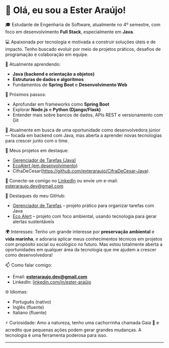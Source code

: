 # 👋 Olá, eu sou a Ester Araújo!

🎓 Estudante de Engenharia de Software, atualmente no 4º semestre, com foco em desenvolvimento **Full Stack**, especialmente em **Java**.

💻 Apaixonada por tecnologia e motivada a construir soluções úteis e de impacto. Tenho buscado evoluir por meio de projetos práticos, desafios de programação e colaboração em equipe.

🌱 Atualmente aprendendo:
- **Java (backend e orientação a objetos)**
- **Estruturas de dados e algoritmos**
- Fundamentos de **Spring Boot** e **Desenvolvimento Web**

🚀 Próximos passos:
- Aprofundar em frameworks como **Spring Boot**
- Explorar **Node.js** e **Python (Django/Flask)**
- Entender mais sobre bancos de dados, APIs REST e versionamento com Git

🎯 Atualmente em busca de uma oportunidade como desenvolvedora júnior — focada em backend com Java, mas aberta a aprender novas tecnologias para crescer junto com o time.

📌 Meus projetos em destaque:
- [Gerenciador de Tarefas (Java)](https://github.com/exteraraujo/gerenciador-de-tarefas-java)
- [EcoAlert (em desenvolvimento)](https://github.com/exteraraujo/ECO-ALERTA)
- CifraDeCesar(https://github.com/exteraraujo/CifraDeCesar-Java). 

💼 Conecte-se comigo no [LinkedIn](https://www.linkedin.com/in/ester-ara%C3%BAjo-853447236/) ou envie um e-mail: esteraraujo.dev@gmail.com

📌 Destaques do meu GitHub:
- [Gerenciador de Tarefas](https://github.com/exteraraujo/gerenciador-de-tarefas-java) – projeto prático para organizar tarefas com Java
- [Eco Alert](https://github.com/exteraraujo/eco-alert) – projeto com foco ambiental, usando tecnologia para gerar alertas sustentáveis

🌍 Interesses:
Tenho um grande interesse por **preservação ambiental** e **vida marinha**, e adoraria aplicar meus conhecimentos técnicos em projetos com propósito social ou ecológico no futuro. Mas estou totalmente aberta a oportunidades em qualquer área da tecnologia que me ajudem a crescer como desenvolvedora!

📫 Como falar comigo:
- Email: **esteraraujo.dev@gmail.com**
- LinkedIn: [linkedin.com/in/ester-araújo](https://www.linkedin.com/in/ester-ara%C3%BAjo-853447236/)

🌐 Idiomas:
- Português (nativo)
- Inglês (fluente)
- Italiano (fluente)

⚡ Curiosidade:
Amo a natureza, tenho uma cachorrinha chamada Gaia 🐶 e acredito que pequenas ações podem gerar grandes mudanças. A tecnologia é uma ferramenta poderosa para isso.

---
